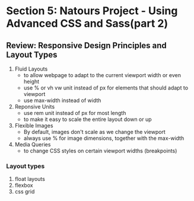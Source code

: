 # Section 5: Natours Project - Using Advanced CSS and Sass(part 2)
## Review: Responsive Design Principles and Layout Types
1. Fluid Layouts
    * to allow webpage to adapt to the current viewport width or even height
    * use % or vh vw unit instead of px for elements that should adapt to viewport
    * use max-width instead of width
2. Reponsive Units
    * use rem unit instead of px for most length
    * to make it easy to scale the entire layout down or up
3. Flexible Images
    * By default, images don't scale as we change the viewport
    * always use % for image dimensions, together with the max-width
4. Media Queries
    * to change CSS styles on certain viewport widths (breakpoints)

### Layout types
1. float layouts
2. flexbox
3. css grid